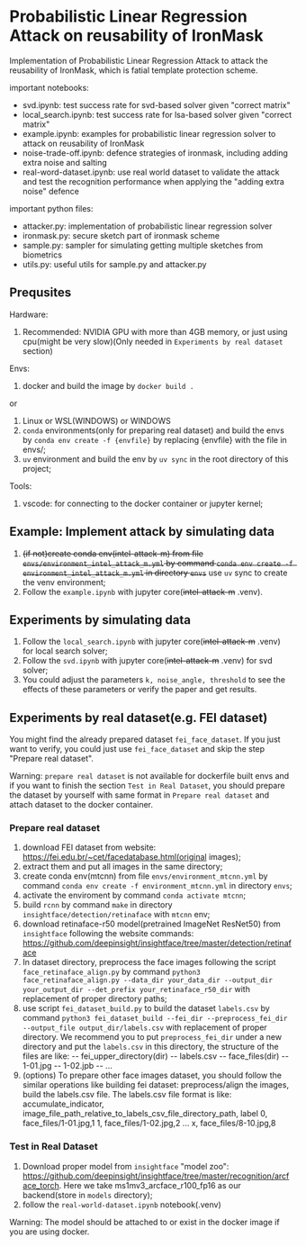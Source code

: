 # Probabilistic Linear Regression Attack on reusability of IronMask 

Implementation of Probabilistic Linear Regression Attack to attack the reusability of IronMask, which is fatial template protection scheme.


important notebooks:
- svd.ipynb:  test success rate for svd-based solver given "correct matrix"
- local_search.ipynb: test success rate for lsa-based solver given "correct matrix"
- example.ipynb: examples for probabilistic linear regression solver to attack on reusability of IronMask 
- noise-trade-off.ipynb: defence strategies of ironmask, including adding extra noise and salting
- real-word-dataset.ipynb: use real world dataset to validate the attack and test the recognition performance when applying the "adding extra noise" defence

important python files:
- attacker.py: implementation of probabilistic linear regression solver
- ironmask.py: secure sketch part of ironmask scheme
- sample.py: sampler for simulating getting multiple sketches from biometrics
- utils.py: useful utils for sample.py and attacker.py

## Prequsites

Hardware:
1. Recommended: NVIDIA GPU with more than 4GB memory, or just using cpu(might be very slow)(Only needed in `Experiments by real dataset` section)

Envs:

1. docker and build the image by `docker build .`

or

1. Linux or WSL(WINDOWS) or WINDOWS
2. `conda` environments(only for preparing real dataset) and build the envs by `conda env create -f {envfile}` by replacing {envfile} with the file in envs/;
3. `uv` environment and build the env by `uv sync` in the root directory of this project;

Tools:
1. vscode: for connecting to the docker container or jupyter kernel;

## Example: Implement attack by simulating data
1. ~~(if not)create conda env(intel-attack-m) from file `envs/environment_intel_attack_m.yml` by command `conda env create -f environment_intel_attack_m.yml` in directory `envs`~~ use `uv` sync to create the venv environment;
2. Follow the `example.ipynb` with jupyter core(~~intel-attack-m~~ .venv).

## Experiments by simulating data
1. Follow the `local_search.ipynb` with jupyter core(~~intel-attack-m~~ .venv) for local search solver;
2. Follow the `svd.ipynb` with jupyter core(~~intel-attack-m~~ .venv) for svd solver;
3. You could adjust the parameters `k, noise_angle, threshold` to see the
effects of these parameters or verify the paper and get results.

## Experiments by real dataset(e.g. FEI dataset)

You might find the already prepared dataset `fei_face_dataset`. If you just want to verify, you could just use `fei_face_dataset` and skip the step "Prepare real dataset".

Warning: `prepare real dataset` is not available for dockerfile built envs and if you want to finish the section `Test in Real Dataset`, you should prepare the dataset by yourself with same format in `Prepare real dataset` and attach dataset to the docker container.

### Prepare real dataset

1. download FEI dataset from website: https://fei.edu.br/~cet/facedatabase.html(original images); 
2. extract them and put all images in the same directory;
3. create conda env(mtcnn) from file `envs/environment_mtcnn.yml` by command `conda env create -f environment_mtcnn.yml` in directory `envs`;
4. activate the enviroment by command `conda activate mtcnn`;
5. build `rcnn` by command `make` in directory `insightface/detection/retinaface` with `mtcnn` env;
6. download retinaface-r50 model(pretrained ImageNet ResNet50) from `insightface` following the website commands: https://github.com/deepinsight/insightface/tree/master/detection/retinaface
7. In dataset directory, preprocess the face images following the script `face_retinaface_align.py` by command `python3 face_retinaface_align.py --data_dir your_data_dir --output_dir your_output_dir --det_prefix your_retinaface_r50_dir` with replacement of proper directory paths;
8. use script `fei_dataset_build.py` to build the dataset `labels.csv` by command `python3 fei_dataset_build --fei_dir --preprocess_fei_dir --output_file output_dir/labels.csv` with replacement of proper directory. We recommend you to put `preprocess_fei_dir` under a new directory and put the `labels.csv` in this directory, the structure of the files are like:
    -- fei_upper_directory(dir)
       -- labels.csv
       -- face_files(dir)
          -- 1-01.jpg
          -- 1-02.jpb
          -- ...
9. (options) To prepare other face images dataset, you should follow the similar operations like building fei dataset: preprocess/align the images, build the labels.csv file. The labels.csv file format is like:
    accumulate_indicator, image_file_path_relative_to_labels_csv_file_directory_path, label
    0, face_files/1-01.jpg,1
    1, face_files/1-02.jpg,2
    ...
    x, face_files/8-10.jpg,8

### Test in Real Dataset
1. Download proper model from `insightface` "model zoo": https://github.com/deepinsight/insightface/tree/master/recognition/arcface_torch. Here we take ms1mv3_arcface_r100_fp16 as our backend(store in `models` directory);
2. follow the `real-world-dataset.ipynb` notebook(.venv)
   
Warning: The model should be attached to or exist in the docker image if you are using docker.